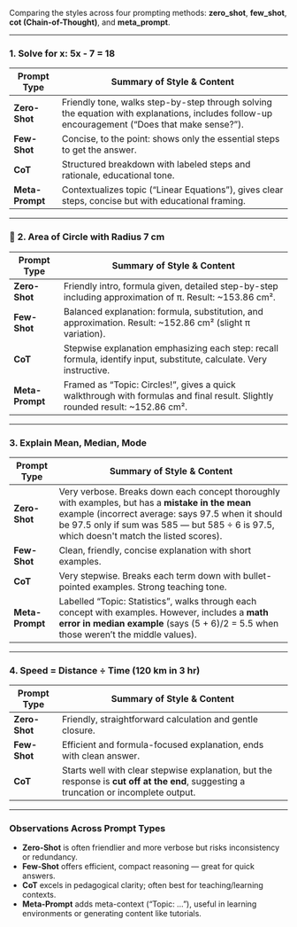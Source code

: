 Comparing the styles across four prompting methods: **zero\_shot**, **few\_shot**, **cot (Chain-of-Thought)**, and **meta\_prompt**.

---

### **1. Solve for x: 5x - 7 = 18**

| Prompt Type     | Summary of Style & Content                                                                                                                    |
| --------------- | --------------------------------------------------------------------------------------------------------------------------------------------- |
| **Zero-Shot**   | Friendly tone, walks step-by-step through solving the equation with explanations, includes follow-up encouragement (“Does that make sense?”). |
| **Few-Shot**    | Concise, to the point: shows only the essential steps to get the answer.                                                                      |
| **CoT**         | Structured breakdown with labeled steps and rationale, educational tone.                                                                      |
| **Meta-Prompt** | Contextualizes topic (“Linear Equations”), gives clear steps, concise but with educational framing.                                           |

---

### 📏 **2. Area of Circle with Radius 7 cm**

| Prompt Type     | Summary of Style & Content                                                                                                    |
| --------------- | ----------------------------------------------------------------------------------------------------------------------------- |
| **Zero-Shot**   | Friendly intro, formula given, detailed step-by-step including approximation of π. Result: \~153.86 cm².                      |
| **Few-Shot**    | Balanced explanation: formula, substitution, and approximation. Result: \~152.86 cm² (slight π variation).                    |
| **CoT**         | Stepwise explanation emphasizing each step: recall formula, identify input, substitute, calculate. Very instructive.          |
| **Meta-Prompt** | Framed as “Topic: Circles!”, gives a quick walkthrough with formulas and final result. Slightly rounded result: \~152.86 cm². |

---

### **3. Explain Mean, Median, Mode**

| Prompt Type     | Summary of Style & Content                                                                                                                                                                                                                         |
| --------------- | -------------------------------------------------------------------------------------------------------------------------------------------------------------------------------------------------------------------------------------------------- |
| **Zero-Shot**   | Very verbose. Breaks down each concept thoroughly with examples, but has a **mistake in the mean** example (incorrect average: says 97.5 when it should be 97.5 only if sum was 585 — but 585 ÷ 6 is 97.5, which doesn't match the listed scores). |
| **Few-Shot**    | Clean, friendly, concise explanation with short examples.                                                                                                                                                                                          |
| **CoT**         | Very stepwise. Breaks each term down with bullet-pointed examples. Strong teaching tone.                                                                                                                                                           |
| **Meta-Prompt** | Labelled “Topic: Statistics”, walks through each concept with examples. However, includes a **math error in median example** (says (5 + 6)/2 = 5.5 when those weren’t the middle values).                                                          |

---

### **4. Speed = Distance ÷ Time (120 km in 3 hr)**

| Prompt Type     | Summary of Style & Content                                                                                                             |
| --------------- | -------------------------------------------------------------------------------------------------------------------------------------- |
| **Zero-Shot**   | Friendly, straightforward calculation and gentle closure.                                                                              |
| **Few-Shot**    | Efficient and formula-focused explanation, ends with clean answer.                                                                     |
| **CoT**         | Starts well with clear stepwise explanation, but the response is **cut off at the end**, suggesting a truncation or incomplete output. |

---

### Observations Across Prompt Types

* **Zero-Shot** is often friendlier and more verbose but risks inconsistency or redundancy.
* **Few-Shot** offers efficient, compact reasoning — great for quick answers.
* **CoT** excels in pedagogical clarity; often best for teaching/learning contexts.
* **Meta-Prompt** adds meta-context (“Topic: …”), useful in learning environments or generating content like tutorials.
